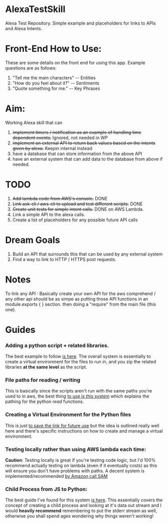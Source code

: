 # AlexaTestSkill
Alexa Test Repository. Simple example and placeholders for links to APIs and Alexa Intents.

# Front-End How to Use:
These are some details on the front end for using this app.
Example questions are as follows:
1. "Tell me the main characters" -- Entities
2. "How do you feel about it?" -- Sentiments
3. "Quote something for me." -- Key Phrases



# Aim:
Working Alexa skill that can 
1. ~~implement timers / notification as an example of handling
time dependent events.~~ Ignored, not needed in WP
2. ~~implement an external API to return back values based on the intents given by alexa.~~ Keepin internal instead 
3. have a database that can store information from the above API
4. have an external system that can add data to the database from above if needed.

# TODO
1. ~~Add lambda code from AWS's console.~~ DONE
2. ~~Link ask-cli / aws-cli to upload and test different scripts.~~ DONE
3. ~~Create unit tests for simple intent calls.~~ DONE on AWS Lambda. 
4. Link a simple API to the alexa calls.
5. Create a list of placeholders for any possible future API calls

# Dream Goals
1. Build an API that surrounds this that can be used by any external system
2. Find a way to link to HTTP / HTTPS post requests. 

# Notes

To link any API : Basically create your own API for the aws comprehend / any other api
  should be as simpe as putting those API functions in an module.exports { } section.
  then doing a "require" from the main file (this one).

# Guides

### Adding a python script + related libraries.
The best example to follow [is here](https://docs.aws.amazon.com/lambda/latest/dg/with-s3-example-deployment-pkg.html#with-s3-example-deployment-pkg-python).
The overall system is essentially to create a virtual environment for the files to run in, and you zip the related libraries **at the same level** as the script.

### File paths for reading / writing
This is basically since the scripts aren't run with the same paths you're used to in aws, the best thing [to use is this system](https://stackoverflow.com/questions/39477729/aws-lambda-read-contents-of-file-in-zip-uploaded-as-source-code?utm_medium=organic&utm_source=google_rich_qa&utm_campaign=google_rich_qa) which explains the pathing for the python _read_ functions.

### Creating a Virtual Environment for the Python files
This is just [to save the link for future use](http://docs.python-guide.org/en/latest/dev/virtualenvs/) but the idea is outlined really well here and there's specific instructions on how to create and manage a virtual environment.

### Testing locally rather than using AWS lambda each time:
**Caution**: Testing locally is great if you're testing code logic, but I'd 100% recommend actually testing on lambda (even if it eventually costs) as this will ensure you don't have problems with paths. A decent system is implemented/recommended [by Amazon call SAM](https://aws.amazon.com/about-aws/whats-new/2017/08/introducing-aws-sam-local-a-cli-tool-to-test-aws-lambda-functions-locally/)

### Child Process from JS to Python:
The best guide I've found for this system [is here](https://www.sohamkamani.com/blog/2015/08/21/python-nodejs-comm/). This essentially covers the concept of creating a child process and looking at it's data out stream and I would **heavily recommend** remembering to put the stderr stream as well, otherwise you shall spend ages wondering why things weren't working!

